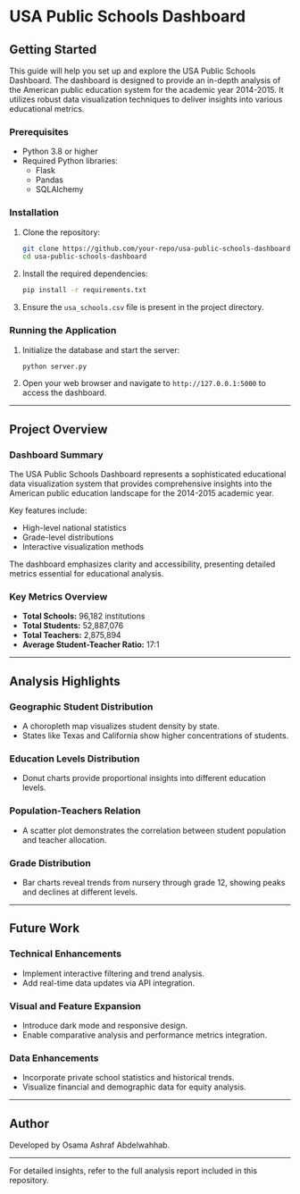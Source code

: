 # USA Public Schools Dashboard

## Getting Started

This guide will help you set up and explore the USA Public Schools Dashboard. The dashboard is designed to provide an in-depth analysis of the American public education system for the academic year 2014-2015. It utilizes robust data visualization techniques to deliver insights into various educational metrics.

### Prerequisites

- Python 3.8 or higher
- Required Python libraries:
  - Flask
  - Pandas
  - SQLAlchemy

### Installation

1. Clone the repository:
   ```bash
   git clone https://github.com/your-repo/usa-public-schools-dashboard.git
   cd usa-public-schools-dashboard
   ```
2. Install the required dependencies:
   ```bash
   pip install -r requirements.txt
   ```
3. Ensure the `usa_schools.csv` file is present in the project directory.

### Running the Application

1. Initialize the database and start the server:
   ```bash
   python server.py
   ```
2. Open your web browser and navigate to `http://127.0.0.1:5000` to access the dashboard.

---

## Project Overview

### Dashboard Summary

The USA Public Schools Dashboard represents a sophisticated educational data visualization system that provides comprehensive insights into the American public education landscape for the 2014-2015 academic year.

Key features include:

- High-level national statistics
- Grade-level distributions
- Interactive visualization methods

The dashboard emphasizes clarity and accessibility, presenting detailed metrics essential for educational analysis.

### Key Metrics Overview

- **Total Schools:** 96,182 institutions
- **Total Students:** 52,887,076
- **Total Teachers:** 2,875,894
- **Average Student-Teacher Ratio:** 17:1

---

## Analysis Highlights

### Geographic Student Distribution

- A choropleth map visualizes student density by state.
- States like Texas and California show higher concentrations of students.

### Education Levels Distribution

- Donut charts provide proportional insights into different education levels.

### Population-Teachers Relation

- A scatter plot demonstrates the correlation between student population and teacher allocation.

### Grade Distribution

- Bar charts reveal trends from nursery through grade 12, showing peaks and declines at different levels.

---

## Future Work

### Technical Enhancements

- Implement interactive filtering and trend analysis.
- Add real-time data updates via API integration.

### Visual and Feature Expansion

- Introduce dark mode and responsive design.
- Enable comparative analysis and performance metrics integration.

### Data Enhancements

- Incorporate private school statistics and historical trends.
- Visualize financial and demographic data for equity analysis.

---

## Author

Developed by Osama Ashraf Abdelwahhab.

---

For detailed insights, refer to the full analysis report included in this repository.
